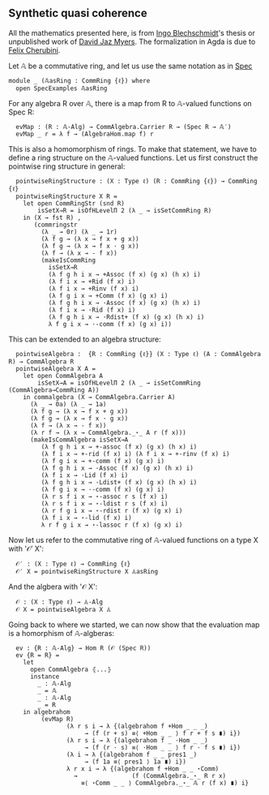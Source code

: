 Synthetic quasi coherence
-------------------------

All the mathematics presented here, is from [Ingo Blechschmidt](https://www.ingo-blechschmidt.eu/research.html)'s thesis or unpublished work of [David Jaz Myers](http://davidjaz.com/). The formalization in Agda is due to [Felix Cherubini](http://felix-cherubini.de).

<!--
```
{-# OPTIONS --cubical --no-import-sorts --safe #-}
module Cubical.AlgebraicGeometry.SQC where

open import Cubical.Foundations.Everything
open import Cubical.Foundations.HLevels
open import Cubical.Data.Unit

open import Cubical.Algebra.Ring
open import Cubical.Algebra.CommRing
open import Cubical.Algebra.CommAlgebra
open import Cubical.Algebra.CommAlgebra.Examples
open import Cubical.Algebra.CommAlgebra.FreeCommAlgebra
open import Cubical.Algebra.CommAlgebra.Morphism
open import Cubical.Algebra.Algebra

open import Cubical.AlgebraicGeometry.Spec

private
  variable
    ℓ : Level

```
-->

Let 𝔸 be a commutative ring, and let us use the same notation as in [Spec](Cubical.AlgebraicGeometry.Spec.html)

```
module _ (𝔸asRing : CommRing {ℓ}) where
  open SpecExamples 𝔸asRing
```
For any algebra R over 𝔸, there is a map from R to 𝔸-valued functions on Spec R:

```
  evMap : (R : 𝔸-Alg) → CommAlgebra.Carrier R → (Spec R → 𝔸′)
  evMap _ r = λ f → (AlgebraHom.map f) r
```
This is also a homomorphism of rings. To make that statement,
we have to define a ring structure on the 𝔸-valued functions.
Let us first construct the pointwise ring structure in general:

```
  pointwiseRingStructure : (X : Type ℓ) (R : CommRing {ℓ}) → CommRing {ℓ}
  pointwiseRingStructure X R =
    let open CommRingStr (snd R)
        isSetX→R = isOfHLevelΠ 2 (λ _ → isSetCommRing R)
    in (X → fst R) ,
       (commringstr
         (λ _ → 0r) (λ _ → 1r)
         (λ f g → (λ x → f x + g x))
         (λ f g → (λ x → f x · g x))
         (λ f → (λ x → - f x))
         (makeIsCommRing
           isSetX→R
           (λ f g h i x → +Assoc (f x) (g x) (h x) i)
           (λ f i x → +Rid (f x) i)
           (λ f i x → +Rinv (f x) i)
           (λ f g i x → +Comm (f x) (g x) i)
           (λ f g h i x → ·Assoc (f x) (g x) (h x) i)
           (λ f i x → ·Rid (f x) i)
           (λ f g h i x → ·Rdist+ (f x) (g x) (h x) i)
           λ f g i x → ·-comm (f x) (g x) i))
```
This can be extended to an algebra structure:

```
  pointwiseAlgebra :  {R : CommRing {ℓ}} (X : Type ℓ) (A : CommAlgebra R) → CommAlgebra R
  pointwiseAlgebra X A =
    let open CommAlgebra A
        isSetX→A = isOfHLevelΠ 2 (λ _ → isSetCommRing (CommAlgebra→CommRing A))
    in commalgebra (X → CommAlgebra.Carrier A)
      (λ _ → 0a) (λ _ → 1a)
      (λ f g → (λ x → f x + g x))
      (λ f g → (λ x → f x · g x))
      (λ f → (λ x → - f x))
      (λ r f → (λ x → CommAlgebra._⋆_ A r (f x)))
      (makeIsCommAlgebra isSetX→A
         (λ f g h i x → +-assoc (f x) (g x) (h x) i)
         (λ f i x → +-rid (f x) i) (λ f i x → +-rinv (f x) i)
         (λ f g i x → +-comm (f x) (g x) i)
         (λ f g h i x → ·Assoc (f x) (g x) (h x) i)
         (λ f i x → ·Lid (f x) i)
         (λ f g h i x → ·Ldist+ (f x) (g x) (h x) i)
         (λ f g i x → ·-comm (f x) (g x) i)
         (λ r s f i x → ⋆-assoc r s (f x) i)
         (λ r s f i x → ⋆-ldist r s (f x) i)
         (λ r f g i x → ⋆-rdist r (f x) (g x) i)
         (λ f i x → ⋆-lid (f x) i)
         λ r f g i x → ⋆-lassoc r (f x) (g x) i)
```
Now let us refer to the commutative ring of 𝔸-valued functions on a
type X with '𝒪′ X':

```
  𝒪′ : (X : Type ℓ) → CommRing {ℓ}
  𝒪′ X = pointwiseRingStructure X 𝔸asRing
```
And the algbera with '𝒪 X':

```
  𝒪 : (X : Type ℓ) → 𝔸-Alg
  𝒪 X = pointwiseAlgebra X 𝔸
```
Going back to where we started, we can now show that the evaluation map is a
homorphism of 𝔸-algberas:

```
  ev : {R : 𝔸-Alg} → Hom R (𝒪 (Spec R))
  ev {R = R} =
    let
      open CommAlgebra ⦃...⦄
      instance
        _ : 𝔸-Alg
        _ = 𝔸
        _ : 𝔸-Alg
        _ = R
    in algebrahom
         (evMap R)
                (λ r s i → λ {(algebrahom f +Hom _ _ _)
                     → (f (r + s) ≡⟨ +Hom _ _ ⟩ f r + f s ∎) i})
                (λ r s i → λ {(algebrahom f _ ·Hom _ _)
                     → (f (r · s) ≡⟨ ·Hom _ _ ⟩ f r · f s ∎) i})
                (λ i → λ {(algebrahom f _ _ pres1 _)
                     → (f 1a ≡⟨ pres1 ⟩ 1a ∎) i})
                λ r x i → λ {(algebrahom f +Hom _ _ ⋆Comm)
                  →               (f (CommAlgebra._⋆_ R r x)
                    ≡⟨ ⋆Comm _ _ ⟩ CommAlgebra._⋆_ 𝔸 r (f x) ∎) i}
```

